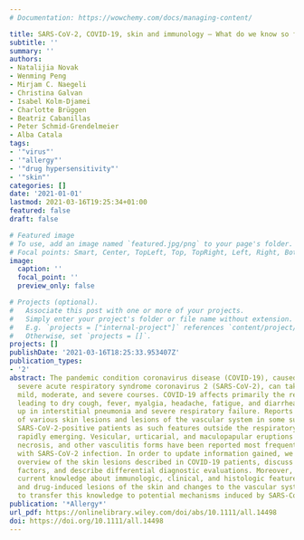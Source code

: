 ```yaml
---
# Documentation: https://wowchemy.com/docs/managing-content/

title: SARS-CoV-2, COVID-19, skin and immunology – What do we know so far?
subtitle: ''
summary: ''
authors:
- Natalijia Novak
- Wenming Peng
- Mirjam C. Naegeli
- Christina Galvan
- Isabel Kolm‐Djamei
- Charlotte Brüggen
- Beatriz Cabanillas
- Peter Schmid‐Grendelmeier
- Alba Catala
tags:
- '"virus"'
- '"allergy"'
- '"drug hypersensitivity"'
- '"skin"'
categories: []
date: '2021-01-01'
lastmod: 2021-03-16T19:25:34+01:00
featured: false
draft: false

# Featured image
# To use, add an image named `featured.jpg/png` to your page's folder.
# Focal points: Smart, Center, TopLeft, Top, TopRight, Left, Right, BottomLeft, Bottom, BottomRight.
image:
  caption: ''
  focal_point: ''
  preview_only: false

# Projects (optional).
#   Associate this post with one or more of your projects.
#   Simply enter your project's folder or file name without extension.
#   E.g. `projects = ["internal-project"]` references `content/project/deep-learning/index.md`.
#   Otherwise, set `projects = []`.
projects: []
publishDate: '2021-03-16T18:25:33.953407Z'
publication_types:
- '2'
abstract: The pandemic condition coronavirus disease (COVID-19), caused by the novel
  severe acute respiratory syndrome coronavirus 2 (SARS-CoV-2), can take asymptomatic,
  mild, moderate, and severe courses. COVID-19 affects primarily the respiratory airways
  leading to dry cough, fever, myalgia, headache, fatigue, and diarrhea and can end
  up in interstitial pneumonia and severe respiratory failure. Reports about the manifestation
  of various skin lesions and lesions of the vascular system in some subgroups of
  SARS-CoV-2-positive patients as such features outside the respiratory sphere, are
  rapidly emerging. Vesicular, urticarial, and maculopapular eruptions and livedo,
  necrosis, and other vasculitis forms have been reported most frequently in association
  with SARS-CoV-2 infection. In order to update information gained, we provide a systematic
  overview of the skin lesions described in COVID-19 patients, discuss potential causative
  factors, and describe differential diagnostic evaluations. Moreover, we summarize
  current knowledge about immunologic, clinical, and histologic features of virus-
  and drug-induced lesions of the skin and changes to the vascular system in order
  to transfer this knowledge to potential mechanisms induced by SARS-CoV-2.
publication: '*Allergy*'
url_pdf: https://onlinelibrary.wiley.com/doi/abs/10.1111/all.14498
doi: https://doi.org/10.1111/all.14498
---
```

